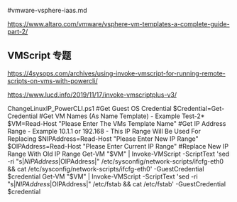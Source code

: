 #vmware-vsphere-iaas.md


https://www.altaro.com/vmware/vsphere-vm-templates-a-complete-guide-part-2/


## VMScript 专题
https://4sysops.com/archives/using-invoke-vmscript-for-running-remote-scripts-on-vms-with-powercli/

https://www.lucd.info/2019/11/17/invoke-vmscriptplus-v3/


ChangeLinuxIP_PowerCLI.ps1
#Get Guest OS Credential
$Credential=Get-Credential
#Get VM Names (As Name Template) - Example Test-2*
$VM=Read-Host "Please Enter The VMs Template Name"
#Get IP Address Range - Example 10.1.1 or 192.168 - This IP Range Will Be Used For Replacing
$NIPAddress=Read-Host "Please Enter New IP Range"
$OIPAddress=Read-Host "Please Enter Current IP Range"
#Replace New IP Range With Old IP Range
Get-VM "$VM" | Invoke-VMScript -ScriptText 'sed -ri "s|$NIPAddress|$OIPAddress|" /etc/sysconfig/network-scripts/ifcfg-eth0 && cat /etc/sysconfig/network-scripts/ifcfg-eth0' -GuestCredential $credential
Get-VM "$VM" | Invoke-VMScript -ScriptText 'sed -ri "s|$NIPAddress|$OIPAddress|" /etc/fstab && cat /etc/fstab' -GuestCredential $credential